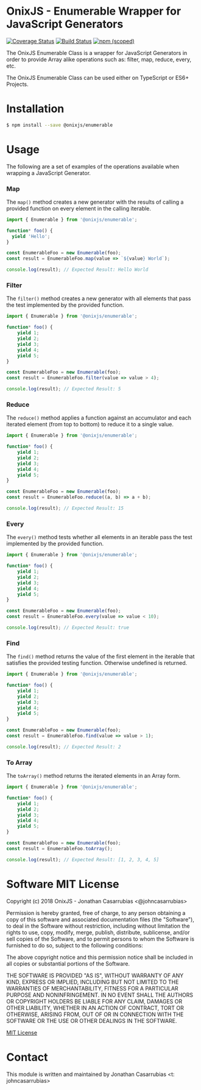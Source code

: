 OnixJS - Enumerable Wrapper for JavaScript Generators
===================================
[![Coverage Status](https://coveralls.io/repos/github/onixjs/enumerable/badge.svg?branch=master)](https://coveralls.io/github/onixjs/enumerable?branch=master) [![Build Status](https://travis-ci.org/onixjs/enumerable.svg?branch=master)](https://travis-ci.org/onixjs/enumerable) [![npm (scoped)](https://img.shields.io/npm/v/@onixjs/enumerable.svg)](http://npmjs.com/package/@onixjs/enumerable)

The OnixJS Enumerable Class is a wrapper for JavaScript Generators in order to provide Array alike operations such as: filter, map, reduce, every, etc.

The OnixJS Enumerable Class can be used either on TypeScript or ES6+ Projects.

# Installation

```sh
$ npm install --save @onixjs/enumerable
```
# Usage
The following are a set of examples of the operations available when wrapping a JavaScript Generator.

### Map
The `map()` method creates a new generator with the results of calling a provided function on every element in the calling iterable.

```js
import { Enumerable } from '@onixjs/enumerable';

function* foo() {
  yield 'Hello';
}

const EnumerableFoo = new Enumerable(foo);
const result = EnumerableFoo.map(value => `${value} World`);

console.log(result); // Expected Result: Hello World
```
### Filter
The `filter()` method creates a new generator with all elements that pass the test implemented by the provided function.

```js
import { Enumerable } from '@onixjs/enumerable';

function* foo() {
    yield 1;
    yield 2;
    yield 3;
    yield 4;
    yield 5;
}

const EnumerableFoo = new Enumerable(foo);
const result = EnumerableFoo.filter(value => value > 4);

console.log(result); // Expected Result: 5
```

### Reduce
The `reduce()` method applies a function against an accumulator and each iterated element (from top to bottom) to reduce it to a single value.

```js
import { Enumerable } from '@onixjs/enumerable';

function* foo() {
    yield 1;
    yield 2;
    yield 3;
    yield 4;
    yield 5;
}

const EnumerableFoo = new Enumerable(foo);
const result = EnumerableFoo.reduce((a, b) => a + b);

console.log(result); // Expected Result: 15
```

### Every
The `every()` method tests whether all elements in an iterable pass the test implemented by the provided function.

```js
import { Enumerable } from '@onixjs/enumerable';

function* foo() {
    yield 1;
    yield 2;
    yield 3;
    yield 4;
    yield 5;
}

const EnumerableFoo = new Enumerable(foo);
const result = EnumerableFoo.every(value => value < 10);

console.log(result); // Expected Result: true
```

### Find
The `find()` method returns the value of the first element in the iterable that satisfies the provided testing function. Otherwise undefined is returned.

```js
import { Enumerable } from '@onixjs/enumerable';

function* foo() {
    yield 1;
    yield 2;
    yield 3;
    yield 4;
    yield 5;
}

const EnumerableFoo = new Enumerable(foo);
const result = EnumerableFoo.find(value => value > 1);

console.log(result); // Expected Result: 2
```

### To Array
The `toArray()` method returns the iterated elements in an Array form.

```js
import { Enumerable } from '@onixjs/enumerable';

function* foo() {
    yield 1;
    yield 2;
    yield 3;
    yield 4;
    yield 5;
}

const EnumerableFoo = new Enumerable(foo);
const result = EnumerableFoo.toArray();

console.log(result); // Expected Result: [1, 2, 3, 4, 5]
```

# Software MIT License
Copyright (c) 2018 OnixJS - Jonathan Casarrubias <@johncasarrubias>

Permission is hereby granted, free of charge, to any person obtaining a copy of this software and associated documentation files (the "Software"), to deal in the Software without restriction, including without limitation the rights to use, copy, modify, merge, publish, distribute, sublicense, and/or sell copies of the Software, and to permit persons to whom the Software is furnished to do so, subject to the following conditions:

The above copyright notice and this permission notice shall be included in all copies or substantial portions of the Software.

THE SOFTWARE IS PROVIDED "AS IS", WITHOUT WARRANTY OF ANY KIND, EXPRESS OR IMPLIED, INCLUDING BUT NOT LIMITED TO THE WARRANTIES OF MERCHANTABILITY, FITNESS FOR A PARTICULAR PURPOSE AND NONINFRINGEMENT. IN NO EVENT SHALL THE AUTHORS OR COPYRIGHT HOLDERS BE LIABLE FOR ANY CLAIM, DAMAGES OR OTHER LIABILITY, WHETHER IN AN ACTION OF CONTRACT, TORT OR OTHERWISE, ARISING FROM, OUT OF OR IN CONNECTION WITH THE SOFTWARE OR THE USE OR OTHER DEALINGS IN THE SOFTWARE.

[MIT License](http://opensource.org/licenses/MIT)


# Contact
This module is written and maintained by Jonathan Casarrubias <t: johncasarrubias>
